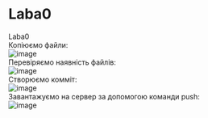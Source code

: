 # Laba0
Laba0
<br>Копіюємо файли:
<br>![image](https://user-images.githubusercontent.com/85683259/121817920-e7b7c400-cc8c-11eb-849c-09cc39c4abe5.png)
<br>Перевіряємо наявність файлів:
<br>![image](https://user-images.githubusercontent.com/85683259/121818223-842e9600-cc8e-11eb-8a14-bb4ae5b908ae.png)
<br>Створюємо комміт:
<br>![image](https://user-images.githubusercontent.com/85683259/121818453-e9cf5200-cc8f-11eb-851f-528e7ba52d2b.png)
<br>Завантажуємо на сервер за допомогою команди push:
<br>![image](https://user-images.githubusercontent.com/85683259/121818429-cf957400-cc8f-11eb-8b99-e07b2a4d951b.png)

